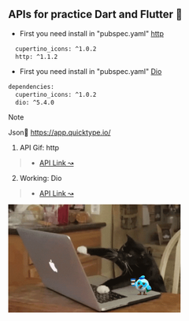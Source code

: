## APIs for practice Dart and Flutter 💙 

- First you need install in "pubspec.yaml" [http](https://pub.dev/packages/http)  
```
  cupertino_icons: ^1.0.2
  http: ^1.1.2
```
- First you need install in "pubspec.yaml" [Dio](https://pub.dev/packages/dio/versions) 
``` 
dependencies:
  cupertino_icons: ^1.0.2
  dio: ^5.4.0
```

> [!NOTE]
> Json👷 https://app.quicktype.io/

1. API Gif: http
>- [API Link ↝](https://developers.giphy.com/)

2. Working: Dio
>- [API Link ↝](https://pokeapi.co/)

<p align=""><img src="IMG/@bastndev.gif" width="350"></p>


